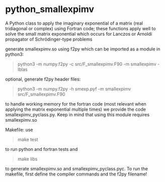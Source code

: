 # python_smallexpimv
A Python class to apply the imaginary exponential of a matrix (real tridiagonal or complex) using Fortran code; these functions apply well to solve the small matrix exponential which occurs for Lanczos or Arnoldi propagator of Schrödinger-type problems 

generate smallexpimv.so using f2py which can be imported as a module in python3:
> python3 -m numpy.f2py -c src/F_smallexpimv.F90 -m smallexpimv -lblas

optional, generate f2py header files:
> python3 -m numpy.f2py -h smexp.pyf -m smallexpimv src/F_smallexpimv.F90

to handle working memory for the fortran code (most relevant when applying the matrix exponential multiple times)
we provide the code smallexpimv_pyclass.py. Keep in mind that using this module requires smallexpimv.so

Makefile: use
> make test

to run python and fortran tests and
> make libs

to generate smallexpimv.so and smallexpimv_pyclass.pyc.
To run the makefile, first define the compiler commands and the f2py filename!
